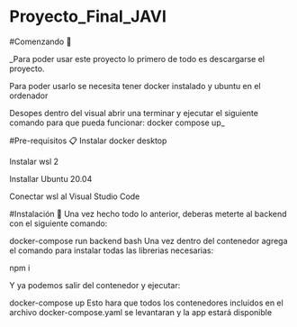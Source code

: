 # Proyecto_Final_JAVI
#Comenzando 🚀

_Para poder usar este proyecto lo primero de todo es descargarse el proyecto.

Para poder usarlo se necesita tener docker instalado y ubuntu en el ordenador

Desopes dentro del visual abrir una terminar y ejecutar el siguiente comando para que pueda funcionar: docker compose up_

#Pre-requisitos 📋
Instalar docker desktop

Instalar wsl 2

Installar Ubuntu 20.04

Conectar wsl al Visual Studio Code

#Instalación 🔧
Una vez hecho todo lo anterior, deberas meterte al backend con el siguiente comando:

docker-compose run backend bash
Una vez dentro del contenedor agrega el comando para instalar todas las librerias necesarias:


npm  i

 Y ya podemos salir del contenedor y ejecutar:

docker-compose up
Esto hara que todos los contenedores incluidos en el archivo docker-compose.yaml se levantaran y la app estará disponible

